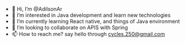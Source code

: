 - 👋 Hi, I’m @AdilsonAr
- 👀 I’m interested in Java development and learn new technologies
- 🌱 I’m currently learning React native, and things of Java environment
- 💞️ I’m looking to collaborate on APIS with Spring
- 📫 How to reach me? say hello through cycles.250@gmail.com

<!---
AdilsonAr/AdilsonAr is a ✨ special ✨ repository because its `README.md` (this file) appears on your GitHub profile.
You can click the Preview link to take a look at your changes.
--->
